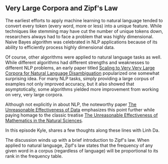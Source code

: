 ## Very Large Corpora and Zipf's Law

The earliest efforts to apply machine learning to natural language tended to convert every token (every word, more or less) into a unique feature.  While techniques like stemming may have cut the number of unique tokens down, researchers always had to face a problem that was highly dimensional.  Naive Bayes algorithm was celebrated in NLP applications because of its ability to efficiently process highly dimensional data.

Of course, other algorithms were applied to natural language tasks as well.  While different algorithms had different strengths and weaknesses to different NLP problems, an early paper titled [Scaling to Very Very Large Corpora for Natural Language Disambiguation](https://courses.cs.cornell.edu/cs674/2004sp/materials/banko-brill-acl2001.pdf) popularized one somewhat surprising idea.  For many NLP tasks, simply providing a large corpus of examples not only improved accuracy, but it also showed that asymptotically, some algorithms yielded more improvement from working on very, very large corpora.

Although not explicitly in about NLP, the noteworthy paper [The Unreasonable Effectiveness of Data](https://static.googleusercontent.com/media/research.google.com/en//pubs/archive/35179.pdf) emphasizes this point further while paying homage to the classic treatise [The Unreasonable Effectiveness of Mathematics in the Natural Sciences](https://www.dartmouth.edu/~matc/MathDrama/reading/Wigner.html).

In this episode Kyle, shares a few thoughts along these lines with Linh Da.

The discussion winds up with a brief introduction to Zipf's law.  When applied to natural language, Zipf's law states that the frequency of any given word in a corpus (regardless of language) will be proportional to its rank in the frequency table.

